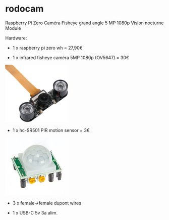 # rodocam
Raspberry Pi Zero Caméra Fisheye grand angle 5 MP 1080p Vision nocturne Module

Hardware:


- 1 x raspberry pi zero wh = 27,90€ 

- 1 x infrared fisheye caméra 5MP 1080p (OV5647) = 30€
<img src="OV5647-IR.jpg" width="200">

- 1 x hc-SR501 PIR motion sensor = 3€
<img src="hc-SR501.jpg" width="200">

- 3 x female->female dupont wires

- 1 x USB-C 5v 3a alim.
